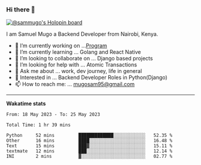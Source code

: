 ### Hi there 👋

[![@sammugo's Holopin board](https://holopin.me/sammugo)](https://holopin.io/@sammugo)

I am Samuel Mugo a Backend Developer from Nairobi, Kenya.

<!--
**sam-mugo/sam-mugo** is a ✨ _special_ ✨ repository because its `README.md` (this file) appears on your GitHub profile.
-->



- 🔭 I’m currently working on ...[Program](https://github.com/sam-mugo/program)
- 🌱 I’m currently learning ... Golang and React Native
- 👯 I’m looking to collaborate on ... Django based projects
- 🤔 I’m looking for help with ... Atomic Transactions
- 💬 Ask me about ... work, dev journey, life in general
- 💼 Interested in ... Backend Developer Roles in Python(Django) 
- 📫 How to reach me: ... [mugosam95@gmail.com](mailto:mugosam95@gmail.com)

-------
**Wakatime stats**
<!--START_SECTION:waka-->

```text
From: 18 May 2023 - To: 25 May 2023

Total Time: 1 hr 39 mins

Python     52 mins         █████████████░░░░░░░░░░░░   52.35 %
Other      16 mins         ████░░░░░░░░░░░░░░░░░░░░░   16.48 %
Text       15 mins         ███▓░░░░░░░░░░░░░░░░░░░░░   15.11 %
textmate   12 mins         ███░░░░░░░░░░░░░░░░░░░░░░   12.14 %
INI        2 mins          ▓░░░░░░░░░░░░░░░░░░░░░░░░   02.77 %
```

<!--END_SECTION:waka-->





